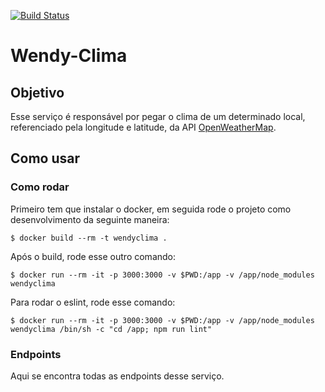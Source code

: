 [![Build Status](https://travis-ci.org/CalebeRios/test_node.svg?branch=master)](https://travis-ci.org/CalebeRios/test_node)

# Wendy-Clima

## Objetivo
Esse serviço é responsável por pegar o clima de um determinado local, referenciado pela longitude e latitude, da API [OpenWeatherMap](https://openweathermap.org).

## Como usar

### Como rodar
Primeiro tem que instalar o docker, em seguida rode o projeto como desenvolvimento da seguinte maneira:

```$ docker build --rm -t wendyclima .```

Após o build, rode esse outro comando:

```$ docker run --rm -it -p 3000:3000 -v $PWD:/app -v /app/node_modules wendyclima```

Para rodar o eslint, rode esse comando:

```$ docker run --rm -it -p 3000:3000 -v $PWD:/app -v /app/node_modules wendyclima /bin/sh -c "cd /app; npm run lint"```

### Endpoints

Aqui se encontra todas as endpoints desse serviço.
